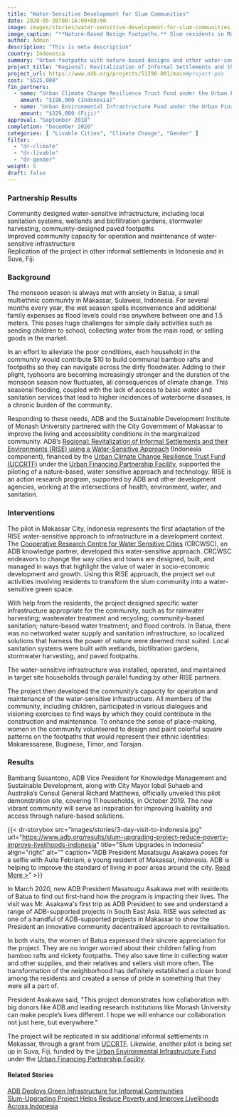 ```yaml
---
title: "Water-Sensitive Development for Slum Communities"
date: 2020-05-30T08:16:00+08:00
image: images/stories/water-sensitive-development-for-slum-communities.jpg
image_caption: "**Nature-Based Design Footpaths.** Slum residents in Makassar City, Indonesia, like this woman and her child, used to either balance on bamboo rafts or wade in stagnant floodwaters. Now, they walk on paved urban footpaths designed by the residents themselves."
author: Admin
description: "This is meta description"
country: Indonesia
summary: "Urban footpaths with nature-based designs and other water-sensitive improvements have transformed slums in Makassar City, Indonesia for the better, and the makeover is just beginning. The project component in Indonesia, financed by the Urban Climate Change Resilience Trust Fund, piloted green technology to improve the lives and health of the urban poor."
project_title: "Regional: Revitalization of Informal Settlements and their Environments (RISE) using a Water-Sensitive Approach"
project_url: https://www.adb.org/projects/51290-001/main#project-pds
cost: "$525,000"
fin_partners:
  - name: "Urban Climate Change Resilience Trust Fund under the Urban Financing Partnership Facility"
    amount: "$196,000 (Indonesia)"
  - name: "Urban Environmental Infrastructure Fund under the Urban Financing Partnership Facility"
    amount: "$329,000 (Fiji)"
approval: "September 2018"
completion: "December 2020"
categories: [ "Livable Cities", "Climate Change", "Gender" ]
filter:
  - "dr-climate"
  - "dr-livable"
  - "dr-gender"
weight: 5
draft: false
---
```

### Partnership Results

<div class="dr-results row">
  <div class="col-md-4 mb-5"><i class="icon-check-circle"></i> <span>Community designed water-sensitive infrastructure, including local sanitation systems, wetlands and biofiltration gardens, stormwater harvesting, community-designed paved footpaths</span></div>
  <div class="col-md-4 mb-5"><i class="icon-check-circle"></i> <span>Improved community capacity for operation and maintenance of water-sensitive infrastructure</span></div>
  <div class="col-md-4 mb-5"><i class="icon-check-circle"></i> <span>Replication of the project in other informal settlements in Indonesia and in Suva, Fiji</span></div>
</div>

### Background

The monsoon season is always met with anxiety in Batua, a small multiethnic community in Makassar, Sulawesi, Indonesia. For several months every year, the wet season spells inconvenience and additional family expenses as flood levels could rise anywhere between one and 1.5 meters. This poses huge challenges for simple daily activities such as sending children to school, collecting water from the main road, or selling goods in the market.

In an effort to alleviate the poor conditions, each household in the community would contribute $10 to build communal bamboo rafts and footpaths so they can navigate across the dirty floodwater. Adding to their plight, typhoons are becoming increasingly stronger and the duration of the monsoon season now fluctuates, all consequences of climate change. This seasonal flooding, coupled with the lack of access to basic water and sanitation services that lead to higher incidences of waterborne diseases, is a chronic burden of the community.

Responding to these needs, ADB and the Sustainable Development Institute of Monash University partnered with the City Government of Makassar to improve the living and accessibility conditions in the marginalized community. ADB’s [Regional: Revitalization of Informal Settlements and their Environments (RISE) using a Water-Sensitive Approach](https://www.adb.org/projects/51290-001/main#project-pds) (Indonesia component), financed by the [Urban Climate Change Resilience Trust Fund (UCCRTF)](./modalities/financing-partnership-facilities/urban-financing-partnership-facility/#uccrtf) under the [Urban Financing Partnership Facility](./modalities/financing-partnership-facilities/urban-financing-partnership-facility/), supported the piloting of a nature-based, water sensitive approach and technology. RISE is an action research program, supported by ADB and other development agencies, working at the intersections of health, environment, water, and sanitation.

### Interventions

The pilot in Makassar City, Indonesia represents the first adaptation of the RISE water-sensitive approach to infrastructure in a development context. The [Cooperative Research Centre for Water Sensitive Cities](https://watersensitivecities.org.au/) (CRCWSC), an ADB knowledge partner, developed this water-sensitive approach. CRCWSC endeavors to change the way cities and towns are designed, built, and managed in ways that highlight the value of water in socio-economic development and growth. Using this RISE approach, the project set out activities involving residents to transform the slum community into a water-sensitive green space.

With help from the residents, the project designed specific water infrastructure appropriate for the community, such as for rainwater harvesting; wastewater treatment and recycling; community-based sanitation; nature-based water treatment; and flood controls. In Batua, there was no networked water supply and sanitation infrastructure, so localized solutions that harness the power of nature were deemed most suited. Local sanitation systems were built with wetlands, biofiltration gardens, stormwater harvesting, and paved footpaths.

The water-sensitive infrastructure was installed, operated, and maintained in target site households through parallel funding by other RISE partners.

The project then developed the community’s capacity for operation and maintenance of the water-sensitive infrastructure. All members of the community, including children, participated in various dialogues and visioning exercises to find ways by which they could contribute in the construction and maintenance. To enhance the sense of place-making, women in the community volunteered to design and paint colorful square patterns on the footpaths that would represent their ethnic identities: Makaressarese, Buginese, Timor, and Torajan.

### Results

Bambang Susantono, ADB Vice President for Knowledge Management and Sustainable Development, along with City Mayor Iqbal Suhaeb and Australia’s Consul General Richard Matthews, officially unveiled this pilot demonstration site, covering 11 households, in October 2019. The now vibrant community will serve as inspiration for improving livability and access through nature-based solutions. 

{{< dr-storybox src="images/stories/3-day-visit-to-indonesia.jpg" url="https://www.adb.org/results/slum-upgrading-project-reduce-poverty-improve-livelihoods-indonesia" title="Slum Upgrades in Indonesia" align="right" alt="" caption="ADB President Masatsugu Asakawa poses for a selfie with Aulia Febriani, a young resident of Makassar, Indonesia. ADB is helping to improve the standard of living in poor areas around the city. [Read More >](https://www.facebook.com/AsianDevBank/photos/a.10150253441115963/10157000476755963/)" >}}

In March 2020, new ADB President Masatsugu Asakawa met with residents of Batua to find out first-hand how the program is impacting their lives. The visit was Mr. Asakawa's first trip as ADB President to see and understand a range of ADB-supported projects in South East Asia. RISE was selected as one of a handful of ADB-supported projects in Makassar to show the President an innovative community decentralised approach to revitalisation. 

In both visits, the women of Batua expressed their sincere appreciation for the project. They are no longer worried about their children falling from bamboo rafts and rickety footpaths. They also save time in collecting water and other supplies, and their relatives and sellers visit more often. The transformation of the neighborhood has definitely established a closer bond among the residents and created a sense of pride in something that they were all a part of.

President Asakawa said, "This project demonstrates how collaboration with big donors like ADB and leading research institutions like Monash University can make people’s lives different. I hope we will enhance our collaboration not just here, but everywhere."

The project will be replicated in six additional informal settlements in Makassar, through a grant from [UCCRTF](./modalities/financing-partnership-facilities/urban-financing-partnership-facility/#uccrtf). Likewise, another pilot is being set up in Suva, Fiji, funded by the [Urban Environmental Infrastructure Fund](./modalities/financing-partnership-facilities/urban-financing-partnership-facility/#ueif) under the [Urban Financing Partnership Facility](./modalities/financing-partnership-facilities/urban-financing-partnership-facility/).

#### Related Stories

[ADB Deploys Green Infrastructure for Informal Communities](https://www.facebook.com/AsianDevBank/videos/1467871300031727)\
[Slum-Upgrading Project Helps Reduce Poverty and Improve Livelihoods Across Indonesia](https://www.adb.org/results/slum-upgrading-project-reduce-poverty-improve-livelihoods-indonesia) 